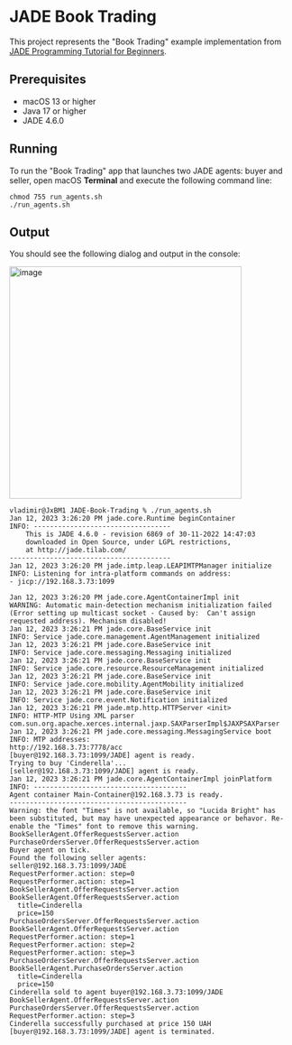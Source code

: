 # JADE Book Trading

This project represents the "Book Trading" example implementation from [JADE Programming Tutorial for Beginners](https://jade.tilab.com/doc/tutorials/JADEProgramming-Tutorial-for-beginners.pdf).

## Prerequisites

- macOS 13 or higher
- Java 17 or higher
- JADE 4.6.0

## Running

To run the "Book Trading" app that launches two JADE agents: buyer and seller, open macOS **Terminal** and execute the following command line:

```
chmod 755 run_agents.sh
./run_agents.sh
```

## Output

You should see the following dialog and output in the console:

<img width="412" alt="image" src="https://user-images.githubusercontent.com/6960837/212078775-1370a136-5068-4fb5-a3db-fa687983efd6.png">

```
vladimir@JxBM1 JADE-Book-Trading % ./run_agents.sh 
Jan 12, 2023 3:26:20 PM jade.core.Runtime beginContainer
INFO: ----------------------------------
    This is JADE 4.6.0 - revision 6869 of 30-11-2022 14:47:03
    downloaded in Open Source, under LGPL restrictions,
    at http://jade.tilab.com/
----------------------------------------
Jan 12, 2023 3:26:20 PM jade.imtp.leap.LEAPIMTPManager initialize
INFO: Listening for intra-platform commands on address:
- jicp://192.168.3.73:1099

Jan 12, 2023 3:26:20 PM jade.core.AgentContainerImpl init
WARNING: Automatic main-detection mechanism initialization failed (Error setting up multicast socket - Caused by:  Can't assign requested address). Mechanism disabled!
Jan 12, 2023 3:26:21 PM jade.core.BaseService init
INFO: Service jade.core.management.AgentManagement initialized
Jan 12, 2023 3:26:21 PM jade.core.BaseService init
INFO: Service jade.core.messaging.Messaging initialized
Jan 12, 2023 3:26:21 PM jade.core.BaseService init
INFO: Service jade.core.resource.ResourceManagement initialized
Jan 12, 2023 3:26:21 PM jade.core.BaseService init
INFO: Service jade.core.mobility.AgentMobility initialized
Jan 12, 2023 3:26:21 PM jade.core.BaseService init
INFO: Service jade.core.event.Notification initialized
Jan 12, 2023 3:26:21 PM jade.mtp.http.HTTPServer <init>
INFO: HTTP-MTP Using XML parser com.sun.org.apache.xerces.internal.jaxp.SAXParserImpl$JAXPSAXParser
Jan 12, 2023 3:26:21 PM jade.core.messaging.MessagingService boot
INFO: MTP addresses:
http://192.168.3.73:7778/acc
[buyer@192.168.3.73:1099/JADE] agent is ready.
Trying to buy 'Cinderella'...
[seller@192.168.3.73:1099/JADE] agent is ready.
Jan 12, 2023 3:26:21 PM jade.core.AgentContainerImpl joinPlatform
INFO: --------------------------------------
Agent container Main-Container@192.168.3.73 is ready.
--------------------------------------------
Warning: the font "Times" is not available, so "Lucida Bright" has been substituted, but may have unexpected appearance or behavor. Re-enable the "Times" font to remove this warning.
BookSellerAgent.OfferRequestsServer.action
PurchaseOrdersServer.OfferRequestsServer.action
Buyer agent on tick.
Found the following seller agents:
seller@192.168.3.73:1099/JADE
RequestPerformer.action: step=0
RequestPerformer.action: step=1
BookSellerAgent.OfferRequestsServer.action
BookSellerAgent.OfferRequestsServer.action
  title=Cinderella
  price=150
PurchaseOrdersServer.OfferRequestsServer.action
BookSellerAgent.OfferRequestsServer.action
RequestPerformer.action: step=1
RequestPerformer.action: step=2
RequestPerformer.action: step=3
PurchaseOrdersServer.OfferRequestsServer.action
BookSellerAgent.PurchaseOrdersServer.action
  title=Cinderella
  price=150
Cinderella sold to agent buyer@192.168.3.73:1099/JADE
BookSellerAgent.OfferRequestsServer.action
PurchaseOrdersServer.OfferRequestsServer.action
RequestPerformer.action: step=3
Cinderella successfully purchased at price 150 UAH
[buyer@192.168.3.73:1099/JADE] agent is terminated.
```
